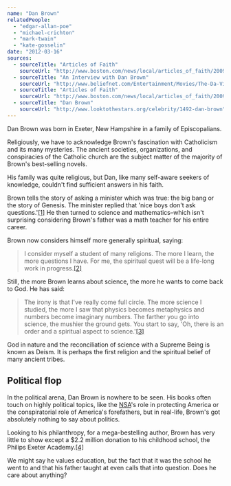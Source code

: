 ```yaml
---
name: "Dan Brown"
relatedPeople:
  - "edgar-allan-poe"
  - "michael-crichton"
  - "mark-twain"
  - "kate-gosselin"
date: "2012-03-16"
sources:
  - sourceTitle: "Articles of Faith"
    sourceUrl: "http://www.boston.com/news/local/articles_of_faith/2009/09/dan_brown_on_re.html"
  - sourceTitle: "An Interview with Dan Brown"
    sourceUrl: "http://www.beliefnet.com/Entertainment/Movies/The-Da-Vinci-Code/An-Interview-With-Dan-Brown.aspx"
  - sourceTitle: "Articles of Faith"
    sourceUrl: "http://www.boston.com/news/local/articles_of_faith/2009/09/dan_brown_on_re.html"
  - sourceTitle: "Dan Brown"
    sourceUrl: "http://www.looktothestars.org/celebrity/1492-dan-brown"
---
```


Dan Brown was born in Exeter, New Hampshire in a family of Episcopalians.

Religiously, we have to acknowledge Brown's fascination with Catholicism and its many mysteries. The ancient societies, organizations, and conspiracies of the Catholic church are the subject matter of the majority of Brown's best-selling novels.

His family was quite religious, but Dan, like many self-aware seekers of knowledge, couldn't find sufficient answers in his faith.

Brown tells the story of asking a minister which was true: the big bang or the story of Genesis. The minister replied that 'nice boys don't ask questions.'<a class="source-citation" href="http://www.boston.com/news/local/articles_of_faith/2009/09/dan_brown_on_re.html" title="Articles of Faith">[1]</a> He then turned to science and mathematics–which isn't surprising considering Brown's father was a math teacher for his entire career.

Brown now considers himself more generally spiritual, saying:

>I consider myself a student of many religions. The more I learn, the more questions I have. For me, the spiritual quest will be a life-long work in progress.<a class="source-citation" href="http://www.beliefnet.com/Entertainment/Movies/The-Da-Vinci-Code/An-Interview-With-Dan-Brown.aspx" title="An Interview with Dan Brown">[2]</a>

Still, the more Brown learns about science, the more he wants to come back to God. He has said:

>The irony is that I've really come full circle. The more science I studied, the more I saw that physics becomes metaphysics and numbers become imaginary numbers. The farther you go into science, the mushier the ground gets. You start to say, 'Oh, there is an order and a spiritual aspect to science.'<a class="source-citation" href="http://www.boston.com/news/local/articles_of_faith/2009/09/dan_brown_on_re.html" title="Articles of Faith">[3]</a>

God in nature and the reconciliation of science with a Supreme Being is known as Deism. It is perhaps the first religion and the spiritual belief of many ancient tribes.


## Political flop

In the political arena, Dan Brown is nowhere to be seen. His books often touch on highly political topics, like the [NSA](http://en.wikipedia.org/wiki/Nsa)'s role in protecting America or the conspiratorial role of America's forefathers, but in real-life, Brown's got absolutely nothing to say about politics.

Looking to his philanthropy, for a mega-bestelling author, Brown has very little to show except a $2.2 million donation to his childhood school, the Philips Exeter Academy.<a class="source-citation" href="http://www.looktothestars.org/celebrity/1492-dan-brown" title="Dan Brown">[4]</a>

We might say he values education, but the fact that it was the school he went to and that his father taught at even calls that into question. Does he care about anything?